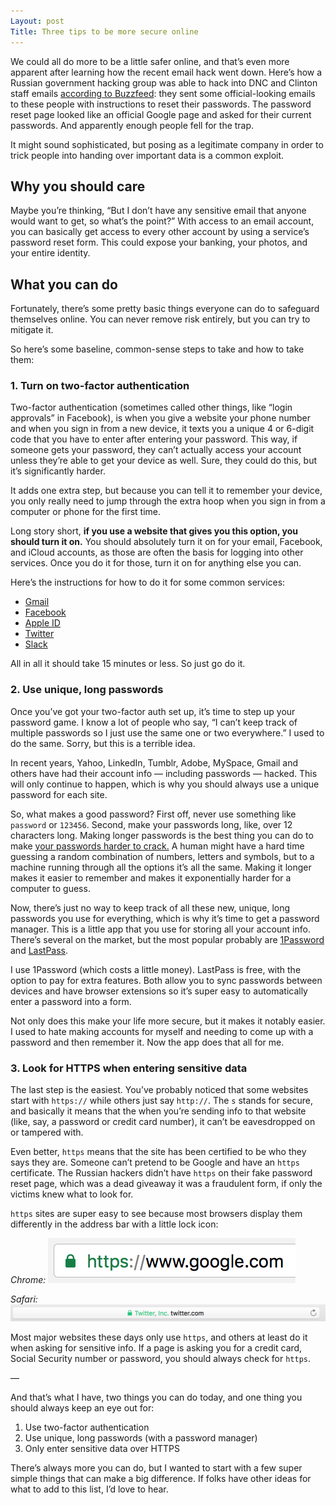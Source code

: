 ```yaml
---
Layout: post
Title: Three tips to be more secure online
---
```

We could all do more to be a little safer online, and that’s even more apparent after learning how the recent email hack went down. Here’s how a Russian government hacking group was able to hack into DNC and Clinton staff emails [according to Buzzfeed](https://www.buzzfeed.com/sheerafrenkel/russian-hackers-faked-gmail-password-form-to-invade-dnc-emai): they sent some official-looking emails to these people with instructions to reset their passwords. The password reset page looked like an official Google page and asked for their current passwords. And apparently enough people fell for the trap.

It might sound sophisticated, but posing as a legitimate company in order to trick people into handing over important data is a common exploit. 

## Why you should care
Maybe you’re thinking, “But I don’t have any sensitive email that anyone would want to get, so what’s the point?” With access to an email account, you can basically get access to every other account by using a service’s password reset form. This could expose your banking, your photos, and your entire identity.

## What you can do
Fortunately, there’s some pretty basic things everyone can do to safeguard themselves online. You can never remove risk entirely, but you can try to mitigate it. 

So here’s some baseline, common-sense steps to take and how to take them:

### 1. Turn on two-factor authentication
Two-factor authentication (sometimes called other things, like “login approvals” in Facebook), is when you give a website your phone number and when you sign in from a new device, it texts you a unique 4 or 6-digit code that you have to enter after entering your password. This way, if someone gets your password, they can’t actually access your account unless they’re able to get your device as well. Sure, they could do this, but it’s significantly harder. 

It adds one extra step, but because you can tell it to remember your device, you only really need to jump through the extra hoop when you sign in from a computer or phone for the first time. 

Long story short, **if you use a website that gives you this option, you should turn it on.** You should absolutely turn it on for your email, Facebook, and iCloud accounts, as those are often the basis for logging into other services. Once you do it for those, turn it on for anything else you can. 

Here’s the instructions for how to do it for some common services:
- [Gmail](https://www.google.com/landing/2step/)
- [Facebook](https://www.facebook.com/help/148233965247823)
- [Apple ID](https://support.apple.com/en-us/HT204915)
- [Twitter](https://support.twitter.com/articles/20170388)
- [Slack](https://get.slack.help/hc/en-us/articles/204509068-Set-up-two-factor-authentication)

All in all it should take 15 minutes or less. So just go do it.

### 2. Use unique, long passwords
Once you’ve got your two-factor auth set up, it’s time to step up your password game. I know a lot of people who say, “I can’t keep track of multiple passwords so I just use the same one or two everywhere.” I used to do the same. Sorry, but this is a terrible idea. 

In recent years, Yahoo, LinkedIn, Tumblr, Adobe, MySpace, Gmail and others have had their account info — including passwords — hacked. This will only continue to happen, which is why you should always use a unique password for each site.

So, what makes a good password? First off, never use something like `password` or `123456`. Second, make your passwords long, like, over 12 characters long. Making longer passwords is the best thing you can do to make [your passwords harder to crack.](http://xkcd.com/936/) A human might have a hard time guessing a random combination of numbers, letters and symbols, but to a machine running through all the options it’s all the same. Making it longer makes it easier to remember and makes it exponentially harder for a computer to guess.

Now, there’s just no way to keep track of all these new, unique, long passwords you use for everything, which is why it’s time to get a password manager. This is a little app that you use for storing all your account info. There’s several on the market, but the most popular probably are [1Password](https://1password.com) and [LastPass](https://lastpass.com). 

I use 1Password (which costs a little money). LastPass is free, with the option to pay for extra features. Both allow you to sync passwords between devices and have browser extensions so it’s super easy to automatically enter a password into a form.

Not only does this make your life more secure, but it makes it notably easier. I used to hate making accounts for myself and needing to come up with a password and then remember it. Now the app does that all for me.

### 3. Look for HTTPS when entering sensitive data
The last step is the easiest. You’ve probably noticed that some websites start with `https://` while others just say `http://`. The `s` stands for secure, and basically it means that the when you’re sending info to that website (like, say, a password or credit card number), it can’t be eavesdropped on or tampered with.

Even better, `https` means that the site has been certified to be who they says they are. Someone can’t pretend to be Google and have an `https` certificate. The Russian hackers didn’t have `https` on their fake password reset page, which was a dead giveaway it was a fraudulent form, if only the victims knew what to look for.

`https` sites are super easy to see because most browsers display them differently in the address bar with a little lock icon:

*Chrome:*
![Chrome HTTPS](/img/2016/chrome.png)

*Safari:*
![Safari HTTPS](/img/2016/safari.png)

Most major websites these days only use `https`, and others at least do it when asking for sensitive info. If a page is asking you for a credit card, Social Security number or password, you should always check for `https`. 

—

And that’s what I have, two things you can do today, and one thing you should always keep an eye out for:

1. Use two-factor authentication
2. Use unique, long passwords (with a password manager)
3. Only enter sensitive data over HTTPS

There’s always more you can do, but I wanted to start with a few super simple things that can make a big difference. If folks have other ideas for what to add to this list, I’d love to hear.